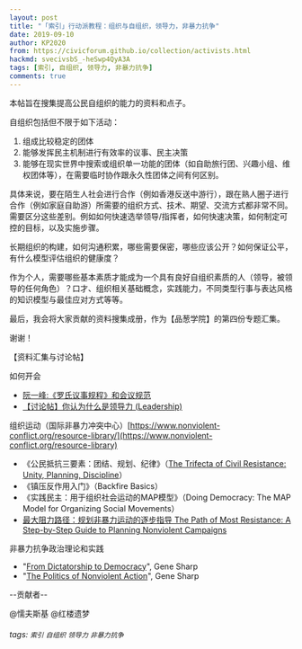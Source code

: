 ```yaml
---
layout: post
title: "「索引」行动派教程：组织与自组织，领导力，非暴力抗争"
date: 2019-09-10
author: KP2020
from: https://civicforum.github.io/collection/activists.html
hackmd: svecivsbS_-heSwp4QyA3A
tags: [索引, 自组织, 领导力, 非暴力抗争]
comments: true
---
```


本帖旨在搜集提高公民自组织的能力的资料和点子。


自组织包括但不限于如下活动：

1. 组成比较稳定的团体
2. 能够发挥民主机制进行有效率的议事、民主决策
3. 能够在现实世界中搜索或组织单一功能的团体（如自助旅行团、兴趣小组、维权团体等），在需要临时协作跟永久性团体之间有何区别。


具体来说，要在陌生人社会进行合作（例如香港反送中游行），跟在熟人圈子进行合作（例如家庭自助游）所需要的组织方式、技术、期望、交流方式都非常不同。需要区分这些差别。例如如何快速选举领导/指挥者，如何快速决策，如何制定可控的目标，以及实施步骤。


长期组织的构建，如何沟通积累，哪些需要保密，哪些应该公开？如何保证公平，有什么模型评估组织的健康度？


作为个人，需要哪些基本素质才能成为一个具有良好自组织素质的人（领导，被领导的任何角色）？口才、组织相关基础概念，实践能力，不同类型行事与表达风格的知识模型与最佳应对方式等等。


最后，我会将大家贡献的资料搜集成册，作为【品葱学院】的第四份专题汇集。


谢谢！


【资料汇集与讨论帖】

如何开会

- [阮一峰:《罗氏议事规程》和会议规范](https://pincong.rocks/article/4934)
- [【讨论帖】你认为什么是领导力 (Leadership)](https://pincong.rocks/question/5408)


组织运动（国际非暴力冲突中心）[https://www.nonviolent-conflict.org/resource-library/](https://www.nonviolent-conflict.org/resource-library)

- 《公民抵抗三要素：团结、规划、纪律》（[The Trifecta of Civil Resistance: Unity, Planning, Discipline](https://www.nonviolent-conflict.org/resource/the-trifecta-of-civil-resistance-unity-planning-discipline/)）
- 《镇压反作用入门》（Backfire Basics）
- 《实践民主：用于组织社会运动的MAP模型》（Doing Democracy: The MAP Model for Organizing Social Movements）
- [最大阻力路径：规划非暴力运动的逐步指导 The Path of Most Resistance: A Step-by-Step Guide to Planning Nonviolent Campaigns](https://www.nonviolent-conflict.org/resource/path-resistance-step-step-guide-planning-nonviolent-campaigns/)


非暴力抗争政治理论和实践

- "[From Dictatorship to Democracy](https://www.goodreads.com/book/show/1119326.From_Dictatorship_to_Democracy)", Gene Sharp
- "[The Politics of Nonviolent Action](https://www.goodreads.com/book/show/487044.The_Politics_of_Nonviolent_Actionac=1&from_search=true)", Gene Sharp


--贡献者--

@懦夫斯基 @红楼遗梦


###### tags: `索引` `自组织` `领导力` `非暴力抗争`